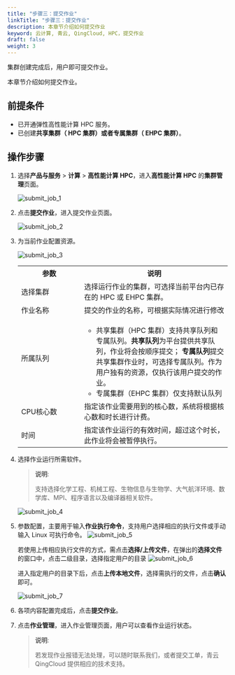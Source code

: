 ```yaml
---
title: "步骤三：提交作业"
linkTitle: "步骤三：提交作业"
description: 本章节介绍如何提交作业
keyword: 云计算, 青云, QingCloud, HPC，提交作业
draft: false
weight: 3
---
```


集群创建完成后，用户即可提交作业。

本章节介绍如何提交作业。

## 前提条件

- 已开通弹性高性能计算 HPC 服务。
- 已创建**共享集群（ HPC 集群）**或者**专属集群（ EHPC 集群）**。

## 操作步骤

1. 选择**产品与服务** > **计算** > **高性能计算 HPC**，进入**高性能计算 HPC** 的**集群管理**页面。

   ![submit_job_1](../../_images/submit_job_1.png)

2. 点击**提交作业**，进入提交作业页面。

   ![submit_job_2](../../_images/submit_job_2.png)

3. 为当前作业配置资源。

   ![submit_job_3](../../_images/submit_job_3.png)

   <table>
   <tr>
     <th style="width:30%">参数</th>
     <th style="width:70%">说明</th>
   </tr>
   <tr>
     <td>选择集群</td>
     <td>选择运行作业的集群，可选择当前平台内已存在的 HPC 或 EHPC 集群。</td>
   </tr>
   <tr>
     <td>作业名称</td>
     <td>提交的作业的名称，可根据实际情况进行修改</td>
   </tr>
   <tr>
     <td>所属队列</td>
     <td><ul><li>共享集群（HPC 集群）支持共享队列和专属队列。<b>共享队列</b>为平台提供共享队列，作业将会按顺序提交； <b>专属队列</b>提交共享集群作业时，可选择专属队列。作为用户独有的资源，仅执行该用户提交的作业。<li>专属集群（EHPC 集群）仅支持默认队列</li></ul> </td>
   </tr>
   <tr>
     <td>CPU核心数</td>
     <td>指定该作业需要用到的核心数，系统将根据核心数和时长进行计费。</td>
   </tr>
   <tr>
     <td>时间</td>
     <td>指定该作业运行的有效时间，超过这个时长，此作业将会被暂停执行。</td>
   </tr>
   </table>

4. 选择作业运行所需软件。

   > **说明**: 
   > 
   > 支持选择化学工程、机械工程、生物信息与生物学、大气航洋环境、数学库、MPI、程序语言以及编译器相关软件。
   
   ![submit_job_4](../../_images/submit_job_4.png)

5. 参数配置，主要用于输入**作业执行命令**，支持用户选择相应的执行文件或手动输入 Linux 可执行命令。
   ![submit_job_5](../../_images/submit_job_5.png)
   
   若使用上传相应执行文件的方式，需点击**选择/上传文件**，在弹出的**选择文件**的窗口中，点击二级目录，选择指定用户的目录
   ![submit_job_6](../../_images/submit_job_6.png)

   进入指定用户的目录下后，点击**上传本地文件**，选择需执行的文件，点击**确认**即可。

   ![submit_job_7](../../_images/submit_job_7.png)


6. 各项内容配置完成后，点击**提交作业**。

7. 点击**作业管理**，进入作业管理页面，用户可以查看作业运行状态。
   >**说明**:
   >
   > 若发现作业报错无法处理，可以随时联系我们，或者提交工单，青云QingCloud 提供相应的技术支持。

